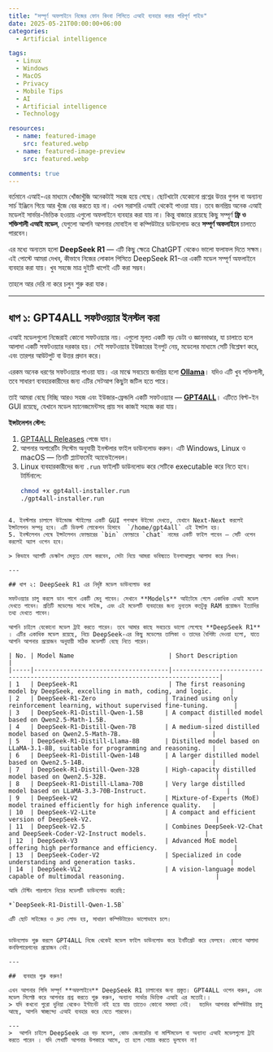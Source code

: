 ```yaml
---
title: "সম্পূর্ণ অফলাইনে নিজের ফোন কিংবা পিসিতে এআই ব্যবহার করার পরিপূর্ণ গাইড"
date: 2025-05-21T00:00:00+06:00
categories:
  - Artificial intelligence

tags:
  - Linux
  - Windows
  - MacOS
  - Privacy
  - Mobile Tips
  - AI
  - Artificial intelligence
  - Technology

resources:
  - name: featured-image
    src: featured.webp
  - name: featured-image-preview
    src: featured.webp

comments: true
---
```


বর্তমানে এআই-এর মাধ্যমে খোঁজাখুঁজি অনেকটাই সহজ হয়ে গেছে। ছোটখাটো যেকোনো প্রশ্নের উত্তর গুগল বা অন্যান্য সার্চ ইঞ্জিনে গিয়ে আর খুঁজে বের করতে হয় না। এখন সরাসরি এআই থেকেই পাওয়া যায়। তবে জনপ্রিয় অনেক এআই মডেলই সার্ভার-ভিত্তিক হওয়ায় এগুলো অফলাইনে ব্যবহার করা যায় না। কিন্তু বাজারে রয়েছে কিছু সম্পূর্ণ **ফ্রি ও শক্তিশালী এআই মডেল**, যেগুলো আপনি আপনার মোবাইল বা কম্পিউটারে ডাউনলোড করে **সম্পূর্ণ অফলাইনে** চালাতে পারবেন।

এর মধ্যে অন্যতম হলো **DeepSeek R1** — এটি কিছু ক্ষেত্রে ChatGPT থেকেও ভালো ফলাফল দিতে সক্ষম। এই পোস্টে আমরা দেখব, কীভাবে নিজের লোকাল পিসিতে DeepSeek R1-এর একটি মডেল সম্পূর্ণ অফলাইনে ব্যবহার করা যায়। খুব সহজে মাত্র দুইটি ধাপেই এটি করা সম্ভব।

তাহলে আর দেরি না করে চলুন শুরু করা যাক।

---

## ধাপ ১: GPT4ALL সফটওয়্যার ইনস্টল করা

এআই মডেলগুলো নিজেরাই কোনো সফটওয়্যার নয়। এগুলো মূলত একটি বড় ডেটা ও জ্ঞানভাণ্ডার, যা চালাতে হলে আলাদা একটি সফটওয়্যার দরকার হয়। সেই সফটওয়্যার ইউজারের ইনপুট নেয়, মডেলের মাধ্যমে সেটি বিশ্লেষণ করে, এবং তারপর আউটপুট বা উত্তর প্রদান করে।

এরকম অনেক ধরণের সফটওয়্যার পাওয়া যায়। এর মাঝে সবচেয়ে জনপ্রিয় হলো **[Ollama](https://ollama.com/)**। যদিও এটি খুব শক্তিশালী,  তবে সাধারণ ব্যবহারকারীদের জন্য এটির সেটআপ কিছুটা জটিল হতে পারে।

তাই আমরা বেছে নিচ্ছি আরও সহজ এবং ইউজার-ফ্রেন্ডলি একটি সফটওয়্যার — **[GPT4ALL](https://github.com/nomic-ai/gpt4all)**। এটিতে বিল্ট-ইন GUI রয়েছে, যেখানে মডেল ম্যানেজমেন্টসহ প্রায় সব কাজই সহজে করা যায়।

**ইন্সটলেশন স্টেপ:**

1. [GPT4ALL Releases](https://github.com/nomic-ai/gpt4all/releases) পেজে যান।
2. আপনার অপারেটিং সিস্টেম অনুযায়ী ইনস্টলার ফাইল ডাউনলোড করুন। এটি Windows, Linux ও macOS — তিনটি প্ল্যাটফর্মেই অ্যাভেইলেবল।
3. Linux ব্যবহারকারীদের জন্য `.run` ফাইলটি ডাউনলোড করে সেটিকে executable করে নিতে হবে। টার্মিনালে:
   ```bash
   chmod +x gpt4all-installer.run
   ./gpt4all-installer.run
````

4. ইনস্টলার চালালে উইন্ডোজ স্টাইলের একটি GUI পপআপ উইন্ডো দেখতে, যেখানে Next-Next করলেই ইন্সটলেশন সম্পন্ন হবে। এটি ডিফল্ট লোকেশন হিসাবে  `/home/gpt4all` এই ইন্সটল হয়। 
5. ইনস্টলেশন শেষে ইন্সটলেশন ফোল্ডারের `bin` ফোল্ডারে `chat` নামের একটি ফাইল পাবেন — সেটি ওপেন করলেই অ্যাপ ওপেন হবে।

> কিভাবে অ্যাপটি ডেস্কটপ মেনুতে যোগ করবেন, সেটা নিয়ে আমরা ভবিষ্যতে ইনশাআল্লাহ আলাদা করে লিখব।

---

## ধাপ ২: DeepSeek R1 এর নির্দৃষ্ট মডেল ডাউনলোড করা

সফটওয়্যার চালু করলে ডান পাশে একটি মেনু পাবেন। সেখানে **Models** আইটেমে গেলে একাধিক এআই মডেল দেখতে পাবেন। প্রতিটি মডেলের সাথে সাইজ, এবং এই মডেলটি ব্যবহারের জন্য নুন্যতম কতটুকু RAM প্রয়োজন ইত্যাদির তথ্য দেখতে পাবেন।

আপনি চাইলে যেকোনো মডেল ট্রাই করতে পারেন। তবে আমার কাছে সবচেয়ে ভালো লেগেছে **DeepSeek R1** । এটির একাধিক মডেল রয়েছে, নিচে DeepSeek-এর কিছু মডেলের তালিকা ও তাদের বৈশিষ্ট্য দেওয়া হলো, যাতে আপনি আপনার প্রয়োজন অনুযায়ী সঠিক মডেলটি বেছে নিতে পারেন। 

| No. | Model Name                          | Short Description                                                                 |
|-----|-------------------------------------|-----------------------------------------------------------------------------------|
| 1   | DeepSeek-R1                         | The first reasoning model by DeepSeek, excelling in math, coding, and logic.     |
| 2   | DeepSeek-R1-Zero                   | Trained using only reinforcement learning, without supervised fine-tuning.       |
| 3   | DeepSeek-R1-Distill-Qwen-1.5B      | A compact distilled model based on Qwen2.5-Math-1.5B.                            |
| 4   | DeepSeek-R1-Distill-Qwen-7B        | A medium-sized distilled model based on Qwen2.5-Math-7B.                         |
| 5   | DeepSeek-R1-Distill-Llama-8B       | Distilled model based on LLaMA-3.1-8B, suitable for programming and reasoning.   |
| 6   | DeepSeek-R1-Distill-Qwen-14B       | A larger distilled model based on Qwen2.5-14B.                                   |
| 7   | DeepSeek-R1-Distill-Qwen-32B       | High-capacity distilled model based on Qwen2.5-32B.                              |
| 8   | DeepSeek-R1-Distill-Llama-70B      | Very large distilled model based on LLaMA-3.3-70B-Instruct.                      |
| 9   | DeepSeek-V2                        | Mixture-of-Experts (MoE) model trained efficiently for high inference quality.   |
| 10  | DeepSeek-V2-Lite                   | A compact and efficient version of DeepSeek-V2.                                  |
| 11  | DeepSeek-V2.5                      | Combines DeepSeek-V2-Chat and DeepSeek-Coder-V2-Instruct models.                |
| 12  | DeepSeek-V3                        | Advanced MoE model offering high performance and efficiency.                     |
| 13  | DeepSeek-Coder-V2                  | Specialized in code understanding and generation tasks.                          |
| 14  | DeepSeek-VL2                       | A vision-language model capable of multimodal reasoning.                         |

আমি টেস্টিং পারপাসে নিচের মডেলটি ডাউনলোড করেছি:

*`DeepSeek-R1-Distill-Qwen-1.5B`

এটি ছোট সাইজের ও দ্রুত লোড হয়, সাধারণ কম্পিউটারেও ভালোভাবে চলে।


ডাউনলোড শুরু করলে GPT4ALL নিজে থেকেই মডেল ফাইল ডাউনলোড করে ইনটিগ্রেট করে ফেলবে। কোনো আলাদা কনফিগারেশনের প্রয়োজন নেই।

---

##  ব্যবহার শুরু করুন!

এখন আপনার পিসি সম্পূর্ণ **অফলাইনে** DeepSeek R1 চালানোর জন্য প্রস্তুত। GPT4ALL ওপেন করুন, এবং মডেল সিলেক্ট করে আপনার প্রশ্ন করতে শুরু করুন, অন্যান্য সার্ভার ভিত্তিক এআই এর মতোই।।
> যদি কখনো পুরো দুনিয়া থেকেও ইন্টার্নেট নাই হয়ে যায় তাতেও কোনো সমস্যা নেই।  যতদিন আপনার কম্পিউটার চালু আছে, আপনি স্বাচ্ছন্দ্যে এআই ব্যবহার করে যেতে পারবেন।

---
>  আপনি চাইলে DeepSeek এর বড় মডেল, কোড জেনারেটর বা মাল্টিমডেল বা অন্যান্য এআই মডেলগুলো ট্রাই করতে পারেন । যদি লেখাটি আপনার উপকারে আসে, তা হলে শেয়ার করতে ভুলবেন না!